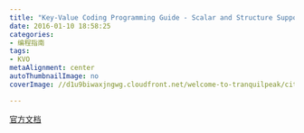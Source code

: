 ```yaml
---
title: "Key-Value Coding Programming Guide - Scalar and Structure Support"
date: 2016-01-10 18:58:25
categories: 
- 编程指南
tags: 
- KVO
metaAlignment: center
autoThumbnailImage: no
coverImage: //d1u9biwaxjngwg.cloudfront.net/welcome-to-tranquilpeak/city.jpg

---
```


[官方文档](https://developer.apple.com/library/ios/documentation/Cocoa/Conceptual/KeyValueCoding/Articles/DataTypes.html#//apple_ref/doc/uid/20002171-BAJEAIEE)
